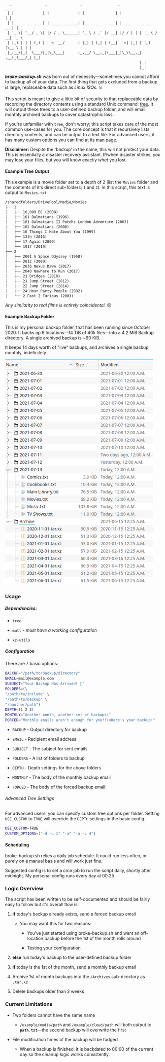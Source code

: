 ```
  _               _               _                _                     _
 | |             | |             | |              | |                   | |
 | |__  _ __ ___ | | _____ ______| |__   __ _  ___| | ___   _ _ __   ___| |__
 | '_ \| '__/ _ \| |/ / _ \______| '_ \ / _` |/ __| |/ / | | | '_ \ / __| '_ \
 | |_) | | | (_) |   <  __/      | |_) | (_| | (__|   <| |_| | |_) |\__ \ | | |
 |_.__/|_|  \___/|_|\_\___|      |_.__/ \__,_|\___|_|\_\\__,_| .__(_)___/_| |_|
                                                             | |
                                                             |_|
```
***broke-backup.sh*** was born out of necessity—sometimes you cannot afford to backup all of your data. The first thing that gets excluded from a backup is large, replaceable data such as *Linux ISOs*. :skull_and_crossbones:

This script is meant to give a little bit of security to that replaceable data by recording the directory contents using a standard Unix command: [tree](http://mama.indstate.edu/users/ice/tree/). It will output these trees to a user-defined backup folder, and will email monthly archived backups to cover catastrophic loss.

If you're unfamiliar with `tree`, don't worry; this script takes care of the most common use-cases for you. The core concept is that it recursively lists directory contents, and can be output to a text file. For advanced users, it has many custom options you can find at its [man page](http://mama.indstate.edu/users/ice/tree/tree.1.html). 

**Disclaimer:** Despite the 'backup' in the name, this will not protect your data. This is essentially a disaster recovery assistant. If/when disaster strikes, you may lose your files, but you will know exactly *what* you lost.

#### Example Tree Output

This example is a movie folder set to a depth of 2 (list the `Movies` folder and the contents of it's direct sub-folders; `1` and `2`). In this script, this text is output to `Movies.txt`

```
/sharedfolders/DrivePool/Media/Movies
├── 1
│   ├── 10,000 BC (2008)
│   ├── 101 Dalmatians (1996)
│   ├── 101 Dalmatians II Patchs London Adventure (2003)
│   ├── 102 Dalmatians (2000)
│   ├── 10 Things I Hate About You (1999)
│   ├── 13th (2016)
│   ├── 17 Again (2009)
│   └── 1917 (2019)
├── 2
│   ├── 2001 A Space Odyssey (1968)
│   ├── 2012 (2009)
│   ├── 2036 Nexus Dawn (2017)
│   ├── 2048 Nowhere to Run (2017)
│   ├── 21 Bridges (2019)
│   ├── 21 Jump Street (2012)
│   ├── 22 Jump Street (2014)
│   ├── 24 Hour Party People (2002)
│   └── 2 Fast 2 Furious (2003)
```

*Any similarity to real films is entirely coincidental.* :upside_down_face: 

#### Example Backup Folder

This is my personal backup folder, that has been running since October 2020. It backs up 6 locations—14 TiB of 40k files—into a 4.2 MiB Backup directory. A single archived backup is ~60 KiB.

It keeps 14 days worth of "live" backups, and archives a single backup monthly, indefinitely. 

![broke-backup-output.png](broke-backup-output.png)

### Usage

##### Dependencies:

- `tree`

- `mutt` - *must have a working configuration*

- `xz-utils`

##### Configuration

There are 7 basic options:

```bash
BACKUP="/path/to/backup/directory"
EMAIL=mail@example.com
SUBJECT="Your Backup Has Arrived! 💾"
FOLDERS=(\
"/path/to/include" \
"/path/to/backup" \
"/another/path")
DEPTH=(1 2 3)
MONTHLY="Another month, another set of backups:"
FORCED="Monthly emails aren't enough for you?!\nHere's your backup:"
```

- `BACKUP` - Output directory for backup

- `EMAIL` - Recipient email address

- `SUBJECT` - The subject for sent emails

- `FOLDERS` - A list of folders to backup 

- `DEPTH` - Depth settings for the above folders

- `MONTHLY` - The body of the monthly backup email

- `FORCED` - The body of the forced backup email

###### Advanced Tree Settings

For advanced users, you can specify custom tree options per folder. Setting `USE_CUSTOM` to `TRUE` will override the `DEPTH` settings in the basic config.

```bash
USE_CUSTOM=TRUE
CUSTOM_OPTIONS=("-d -L 1" "-a" "-a -L 4")
```

#### Scheduling

broke-backup.sh relies a daily job schedule. It could run less often, or purely on a manual basis and will work just fine.

Suggested config is to set a cron job to run the script daily, shortly after midnight. My personal config runs every day at 00:25

### Logic Overview

The script has been written to be self-documented and should be fairly easy to follow but it's overall flow is:

1. **if** today's backup already exists, send a forced backup email
   
   - You may want this for two reasons:
     
     - You've just started using broke-backup.sh and want an off-location backup before the 1st of the month rolls around
     
     - Testing your configuration

2. **else** run today's backup to the user-defined backup folder

3. **if** today is the 1st of the month, send a monthly backup email

4. Archive 1st of month backups into the `/Archives` sub-directory as `.tar.xz`

5. Delete backups older than 2 weeks

### Current Limitations

- Two folders cannot have the same name
  
  - `/example/media/path` and `/example/cloud/path` will both output to **`path.txt`**—the second backup will overwrite the first

- File modification times of the backup will be fudged
  
  - When a backup is finished, it is backdated to 00:00 of the current day so the cleanup logic works consistently. 
